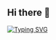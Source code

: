 ## Hi there 👋
<a href="https://git.io/typing-svg"><img src="https://readme-typing-svg.demolab.com?font=&size=30&pause=1000&width=435&lines=Hi+SKIBIDI" alt="Typing SVG" /></a>
